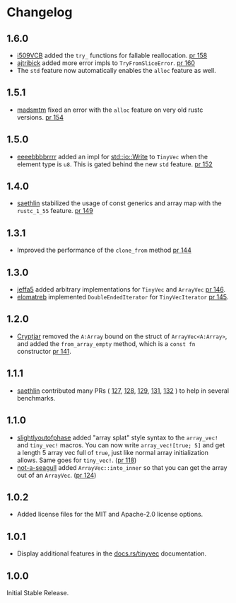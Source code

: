 # Changelog

## 1.6.0

* [i509VCB](https://github.com/i509VCB) added the `try_` functions for fallable reallocation.
  [pr 158](https://github.com/Lokathor/tinyvec/pull/158)
* [ajtribick](https://github.com/ajtribick) added more error impls to `TryFromSliceError`.
  [pr 160](https://github.com/Lokathor/tinyvec/pull/160)
* The `std` feature now automatically enables the `alloc` feature as well.

## 1.5.1

* [madsmtm](https://github.com/madsmtm) fixed an error with the `alloc` feature on very old rustc versions.
  [pr 154](https://github.com/Lokathor/tinyvec/pull/154)

## 1.5.0

* [eeeebbbbrrrr](https://github.com/eeeebbbbrrrr) added an impl for [std::io::Write](https://doc.rust-lang.org/std/io/trait.Write.html) to `TinyVec` when the element type is `u8`.
  This is gated behind the new `std` feature.
  [pr 152](https://github.com/Lokathor/tinyvec/pull/152)

## 1.4.0

* [saethlin](https://github.com/saethlin) stabilized the usage of const generics and array map with the `rustc_1_55` feature.
  [pr 149](https://github.com/Lokathor/tinyvec/pull/149)

## 1.3.1

* Improved the performance of the `clone_from` method [pr 144](https://github.com/Lokathor/tinyvec/pull/144)

## 1.3.0

* [jeffa5](https://github.com/jeffa5) added arbitrary implementations for `TinyVec` and `ArrayVec` [pr 146](https://github.com/Lokathor/tinyvec/pull/146).
* [elomatreb](https://github.com/elomatreb) implemented `DoubleEndedIterator` for `TinyVecIterator` [pr 145](https://github.com/Lokathor/tinyvec/pull/145).

## 1.2.0

* [Cryptjar](https://github.com/Cryptjar) removed the `A:Array` bound on the struct of `ArrayVec<A:Array>`,
  and added the `from_array_empty` method, which is a `const fn` constructor
  [pr 141](https://github.com/Lokathor/tinyvec/pull/141).

## 1.1.1

* [saethlin](https://github.com/saethlin) contributed many PRs (
  [127](https://github.com/Lokathor/tinyvec/pull/127),
  [128](https://github.com/Lokathor/tinyvec/pull/128),
  [129](https://github.com/Lokathor/tinyvec/pull/129),
  [131](https://github.com/Lokathor/tinyvec/pull/131),
  [132](https://github.com/Lokathor/tinyvec/pull/132)
  ) to help in several benchmarks.

## 1.1.0

* [slightlyoutofphase](https://github.com/slightlyoutofphase)
added "array splat" style syntax to the `array_vec!` and `tiny_vec!` macros.
You can now write `array_vec![true; 5]` and get a length 5 array vec full of `true`,
just like normal array initialization allows. Same goes for `tiny_vec!`.
([pr 118](https://github.com/Lokathor/tinyvec/pull/118))
* [not-a-seagull](https://github.com/not-a-seagull)
added `ArrayVec::into_inner` so that you can get the array out of an `ArrayVec`.
([pr 124](https://github.com/Lokathor/tinyvec/pull/124))

## 1.0.2

* Added license files for the MIT and Apache-2.0 license options.

## 1.0.1

* Display additional features in the [docs.rs/tinyvec](https://docs.rs/tinyvec) documentation.

## 1.0.0

Initial Stable Release.
